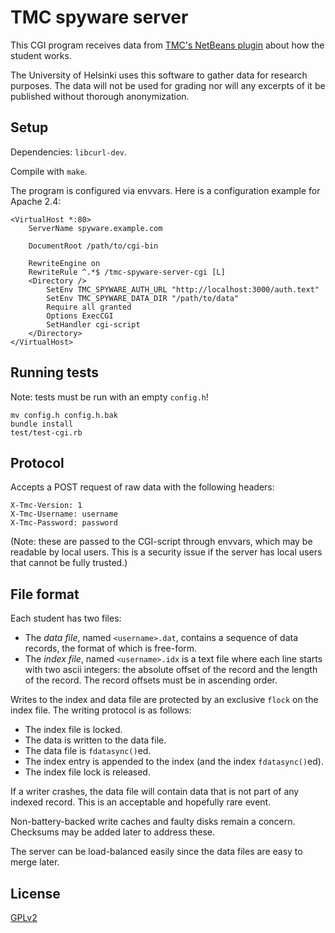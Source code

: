  
# TMC spyware server #

This CGI program receives data from
[TMC's NetBeans plugin](https://github.com/testmycode/tmc-netbeans)
about how the student works.

The University of Helsinki uses this software to gather data for research
purposes. The data will not be used for grading nor will any excerpts of it
be published without thorough anonymization.

## Setup ##

Dependencies: `libcurl-dev`.

Compile with `make`.

The program is configured via envvars. Here is a configuration example for Apache 2.4:

    <VirtualHost *:80>
        ServerName spyware.example.com

        DocumentRoot /path/to/cgi-bin

        RewriteEngine on
        RewriteRule ^.*$ /tmc-spyware-server-cgi [L]
        <Directory />
            SetEnv TMC_SPYWARE_AUTH_URL "http://localhost:3000/auth.text"
            SetEnv TMC_SPYWARE_DATA_DIR "/path/to/data"
            Require all granted
            Options ExecCGI
            SetHandler cgi-script
        </Directory>
    </VirtualHost>

## Running tests ##

Note: tests must be run with an empty `config.h`!

    mv config.h config.h.bak
    bundle install
    test/test-cgi.rb

## Protocol ##

Accepts a POST request of raw data with the following headers:

    X-Tmc-Version: 1
    X-Tmc-Username: username
    X-Tmc-Password: password

(Note: these are passed to the CGI-script through envvars, which may be readable by local users.
This is a security issue if the server has local users that cannot be fully trusted.)

## File format ##

Each student has two files:

- The *data file*, named `<username>.dat`, contains a sequence
  of data records, the format of which is free-form.
- The *index file*, named `<username>.idx` is a text file where each line
  starts with two ascii integers: the absolute offset of the record
  and the length of the record. The record offsets must be in ascending order.

Writes to the index and data file are protected by an exclusive `flock`
on the index file. The writing protocol is as follows:

- The index file is locked.
- The data is written to the data file.
- The data file is `fdatasync()`ed.
- The index entry is appended to the index (and the index `fdatasync()`ed).
- The index file lock is released.

If a writer crashes, the data file will contain data that is not
part of any indexed record. This is an acceptable and hopefully rare event.

Non-battery-backed write caches and faulty disks remain a concern.
Checksums may be added later to address these.

The server can be load-balanced easily since the data files are easy to merge later.

## License ##

[GPLv2](http://www.gnu.org/licenses/gpl-2.0.html)
